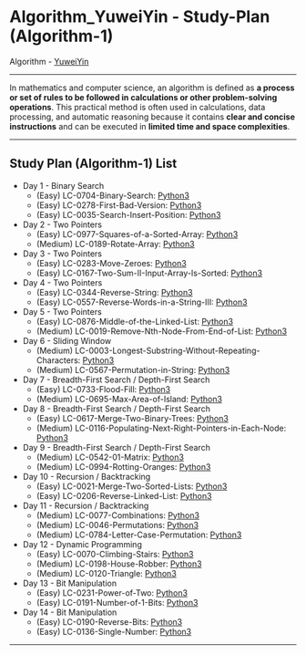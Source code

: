 # Algorithm_YuweiYin - Study-Plan (Algorithm-1)

Algorithm - [YuweiYin](https://github.com/YuweiYin)

---

In mathematics and computer science, an algorithm is defined as **a process or set of rules to be followed in calculations or other problem-solving operations**. This practical method is often used in calculations, data processing, and automatic reasoning because it contains **clear and concise instructions** and can be executed in **limited time and space complexities**.

---

## Study Plan (Algorithm-1) List

- Day 1 - Binary Search
  - (Easy) LC-0704-Binary-Search: [Python3](https://github.com/YuweiYin/Algorithm_YuweiYin/blob/master/LeetCode-All-Solution/Python3/LC-0704-Binary-Search.py)
  - (Easy) LC-0278-First-Bad-Version: [Python3](https://github.com/YuweiYin/Algorithm_YuweiYin/blob/master/LeetCode-All-Solution/Python3/LC-0278-First-Bad-Version.py)
  - (Easy) LC-0035-Search-Insert-Position: [Python3](https://github.com/YuweiYin/Algorithm_YuweiYin/blob/master/LeetCode-All-Solution/Python3/LC-0035-Search-Insert-Position.py)
- Day 2 - Two Pointers
  - (Easy) LC-0977-Squares-of-a-Sorted-Array: [Python3](https://github.com/YuweiYin/Algorithm_YuweiYin/blob/master/LeetCode-All-Solution/Python3/LC-0977-Squares-of-a-Sorted-Array.py)
  - (Medium) LC-0189-Rotate-Array: [Python3](https://github.com/YuweiYin/Algorithm_YuweiYin/blob/master/LeetCode-All-Solution/Python3/LC-0189-Rotate-Array.py)
- Day 3 - Two Pointers
  - (Easy) LC-0283-Move-Zeroes: [Python3](https://github.com/YuweiYin/Algorithm_YuweiYin/blob/master/LeetCode-All-Solution/Python3/LC-0283-Move-Zeroes.py)
  - (Easy) LC-0167-Two-Sum-II-Input-Array-Is-Sorted: [Python3](https://github.com/YuweiYin/Algorithm_YuweiYin/blob/master/LeetCode-All-Solution/Python3/LC-0167-Two-Sum-II-Input-Array-Is-Sorted.py)
- Day 4 - Two Pointers
  - (Easy) LC-0344-Reverse-String: [Python3](https://github.com/YuweiYin/Algorithm_YuweiYin/blob/master/LeetCode-All-Solution/Python3/LC-0344-Reverse-String.py)
  - (Easy) LC-0557-Reverse-Words-in-a-String-III: [Python3](https://github.com/YuweiYin/Algorithm_YuweiYin/blob/master/LeetCode-All-Solution/Python3/LC-0557-Reverse-Words-in-a-String-III.py)
- Day 5 - Two Pointers
  - (Easy) LC-0876-Middle-of-the-Linked-List: [Python3](https://github.com/YuweiYin/Algorithm_YuweiYin/blob/master/LeetCode-All-Solution/Python3/LC-0876-Middle-of-the-Linked-List.py)
  - (Medium) LC-0019-Remove-Nth-Node-From-End-of-List: [Python3](https://github.com/YuweiYin/Algorithm_YuweiYin/blob/master/LeetCode-All-Solution/Python3/LC-0019-Remove-Nth-Node-From-End-of-List.py)
- Day 6 - Sliding Window
  - (Medium) LC-0003-Longest-Substring-Without-Repeating-Characters: [Python3](https://github.com/YuweiYin/Algorithm_YuweiYin/blob/master/LeetCode-All-Solution/Python3/LC-0003-Longest-Substring-Without-Repeating-Characters.py)
  - (Medium) LC-0567-Permutation-in-String: [Python3](https://github.com/YuweiYin/Algorithm_YuweiYin/blob/master/LeetCode-All-Solution/Python3/LC-0567-Permutation-in-String.py)
- Day 7 - Breadth-First Search / Depth-First Search
  - (Easy) LC-0733-Flood-Fill: [Python3](https://github.com/YuweiYin/Algorithm_YuweiYin/blob/master/LeetCode-All-Solution/Python3/LC-0733-Flood-Fill.py)
  - (Medium) LC-0695-Max-Area-of-Island: [Python3](https://github.com/YuweiYin/Algorithm_YuweiYin/blob/master/LeetCode-All-Solution/Python3/LC-0695-Max-Area-of-Island.py)
- Day 8 - Breadth-First Search / Depth-First Search
  - (Easy) LC-0617-Merge-Two-Binary-Trees: [Python3](https://github.com/YuweiYin/Algorithm_YuweiYin/blob/master/LeetCode-All-Solution/Python3/LC-0617-Merge-Two-Binary-Trees.py)
  - (Medium) LC-0116-Populating-Next-Right-Pointers-in-Each-Node: [Python3](https://github.com/YuweiYin/Algorithm_YuweiYin/blob/master/LeetCode-All-Solution/Python3/LC-0116-Populating-Next-Right-Pointers-in-Each-Node.py)
- Day 9 - Breadth-First Search / Depth-First Search
  - (Medium) LC-0542-01-Matrix: [Python3](https://github.com/YuweiYin/Algorithm_YuweiYin/blob/master/LeetCode-All-Solution/Python3/LC-0542-01-Matrix.py)
  - (Medium) LC-0994-Rotting-Oranges: [Python3](https://github.com/YuweiYin/Algorithm_YuweiYin/blob/master/LeetCode-All-Solution/Python3/LC-0994-Rotting-Oranges.py)
- Day 10 - Recursion / Backtracking
  - (Easy) LC-0021-Merge-Two-Sorted-Lists: [Python3](https://github.com/YuweiYin/Algorithm_YuweiYin/blob/master/LeetCode-All-Solution/Python3/LC-0021-Merge-Two-Sorted-Lists.py)
  - (Easy) LC-0206-Reverse-Linked-List: [Python3](https://github.com/YuweiYin/Algorithm_YuweiYin/blob/master/LeetCode-All-Solution/Python3/LC-0206-Reverse-Linked-List.py)
- Day 11 - Recursion / Backtracking
  - (Medium) LC-0077-Combinations: [Python3](https://github.com/YuweiYin/Algorithm_YuweiYin/blob/master/LeetCode-All-Solution/Python3/LC-0077-Combinations.py)
  - (Medium) LC-0046-Permutations: [Python3](https://github.com/YuweiYin/Algorithm_YuweiYin/blob/master/LeetCode-All-Solution/Python3/LC-0046-Permutations.py)
  - (Medium) LC-0784-Letter-Case-Permutation: [Python3](https://github.com/YuweiYin/Algorithm_YuweiYin/blob/master/LeetCode-All-Solution/Python3/LC-0784-Letter-Case-Permutation.py)
- Day 12 - Dynamic Programming
  - (Easy) LC-0070-Climbing-Stairs: [Python3](https://github.com/YuweiYin/Algorithm_YuweiYin/blob/master/LeetCode-All-Solution/Python3/LC-0070-Climbing-Stairs.py)
  - (Medium) LC-0198-House-Robber: [Python3](https://github.com/YuweiYin/Algorithm_YuweiYin/blob/master/LeetCode-All-Solution/Python3/LC-0198-House-Robber.py)
  - (Medium) LC-0120-Triangle: [Python3](https://github.com/YuweiYin/Algorithm_YuweiYin/blob/master/LeetCode-All-Solution/Python3/LC-0120-Triangle.py)
- Day 13 - Bit Manipulation
  - (Easy) LC-0231-Power-of-Two: [Python3](https://github.com/YuweiYin/Algorithm_YuweiYin/blob/master/LeetCode-All-Solution/Python3/LC-0231-Power-of-Two.py)
  - (Easy) LC-0191-Number-of-1-Bits: [Python3](https://github.com/YuweiYin/Algorithm_YuweiYin/blob/master/LeetCode-All-Solution/Python3/LC-0191-Number-of-1-Bits.py)
- Day 14 - Bit Manipulation
  - (Easy) LC-0190-Reverse-Bits: [Python3](https://github.com/YuweiYin/Algorithm_YuweiYin/blob/master/LeetCode-All-Solution/Python3/LC-0190-Reverse-Bits.py)
  - (Easy) LC-0136-Single-Number: [Python3](https://github.com/YuweiYin/Algorithm_YuweiYin/blob/master/LeetCode-All-Solution/Python3/LC-0136-Single-Number.py)

---
